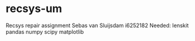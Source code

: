 # recsys-um
 Recsys repair assignment
 Sebas van Sluijsdam
 i6252182
Needed:
lenskit
pandas
numpy
scipy
matplotlib
